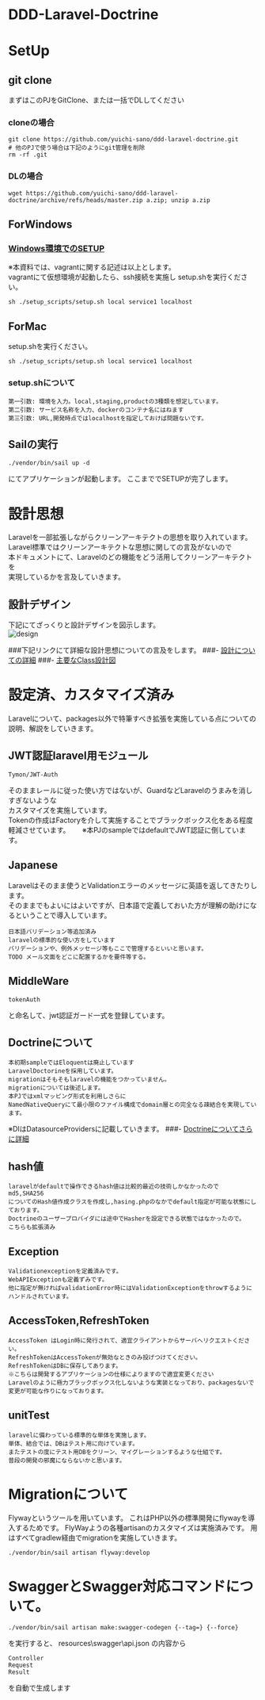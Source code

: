 # DDD-Laravel-Doctrine

# SetUp
## git clone
まずはこのPJをGitClone、または一括でDLしてください
### cloneの場合 
	git clone https://github.com/yuichi-sano/ddd-laravel-doctrine.git  
	# 他のPJで使う場合は下記のようにgit管理を削除
	rm -rf .git

### DLの場合
	wget https://github.com/yuichi-sano/ddd-laravel-doctrine/archive/refs/heads/master.zip a.zip; unzip a.zip

## ForWindows
###  [Windows環境でのSETUP](./docs/for_win/README.md)   
※本資料では、vagrantに関する記述は以上とします。  
vagrantにて仮想環境が起動したら、ssh接続を実施し
setup.shを実行ください。

    sh ./setup_scripts/setup.sh local service1 localhost
## ForMac
setup.shを実行ください。

    sh ./setup_scripts/setup.sh local service1 localhost
### setup.shについて
    第一引数: 環境を入力。local,staging,productの3種類を想定しています。
    第二引数: サービス名称を入力、dockerのコンテナ名にはねます
    第三引数: URL,開発時点ではlocalhostを指定しておけば問題ないです。

## Sailの実行

    ./vendor/bin/sail up -d
にてアプリケーションが起動します。
ここまででSETUPが完了します。

# 設計思想
Laravelを一部拡張しながらクリーンアーキテクトの思想を取り入れています。   
Laravel標準ではクリーンアーキテクトな思想に関しての言及がないので  
本ドキュメントにて、Laravelのどの機能をどう活用してクリーンアーキテクトを  
実現しているかを言及していきます。

## 設計デザイン
下記にてざっくりと設計デザインを図示します。  
![design](./docs/architect/designArchitect.svg)  

###下記リンクにて詳細な設計思想についての言及をします。
###- [設計についての詳細](./docs/architect/designArchitect.md)
###- [主要なClass設計図](./docs/architect/classesUml.svg)


# 設定済、カスタマイズ済み
Laravelについて、packages以外で特筆すべき拡張を実施している点についての説明、解説をしていきます。

## JWT認証laravel用モジュール
    Tymon/JWT-Auth
そのままレールに従った使い方ではないが、GuardなどLaravelのうまみを消しすぎないような  
カスタマイズを実施しています。   
Tokenの作成はFactoryを介して実施することでブラックボックス化をある程度軽減させています。　　
※本PJのsampleではdefaultでJWT認証に倒しています。

## Japanese
Laravelはそのまま使うとValidationエラーのメッセージに英語を返してきたりします。   
そのままでもよいにはよいですが、日本語で定義しておいた方が理解の助けになるということで導入しています。

    日本語バリデーション等追加済み
    laravelの標準的な使い方をしています
    バリデーションや、例外メッセージ等もここで管理するといいと思います。
    TODO メール文面をどこに配置するかを要件等する。
## MiddleWare
    tokenAuth
と命名して、jwt認証ガード一式を登録しています。


## Doctrineについて
	本初期sampleではEloquentは廃止しています
	LaravelDoctorineを採用しています。
    migrationはそもそもlaravelの機能をつかっていません。
	migrationについては後述します。
    本PJではxmlマッピング形式を利用しさらに
    NamedNativeQueryにて最小限のファイル構成でdomain層との完全なる疎結合を実現しています。

※DIはDatasourceProvidersに記載していきます。
###- [Doctrineについてさらに詳細](./docs/architect/ORM/doctrine.md)

## hash値
    laravelがdefaultで操作できるhash値は比較的最近の技術しかなかったので
    md5,SHA256
    についてのHash値作成クラスを作成し,hasing.phpのなかでdefault指定が可能な状態にしております。
    Doctrineのユーザープロバイダには途中でHasherを設定できる状態ではなかったので。
    こちらも拡張済み

## Exception
    Validationexceptionを定義済みです。  
    WebAPIExceptionも定義ずみです。
    他に指定が無ければvalidationError時にはValidationExceptionをthrowするようにハンドルされています。

## AccessToken,RefreshToken
    AccessToken はLogin時に発行されて、適宜クライアントからサーバへリクエストください。
    RefreshTokenはAccessTokenが無効なときのみ投げつけてください。
    RefreshTokenはDBに保存してあります。
    ※こちらは開発するアプリケーションの仕様によりますので適宜変更ください
    Laravelのように極力ブラックボックス化しないような実装となっており、packagesないで変更が可能な作りになっております。


## unitTest
    laravelに備わっている標準的な単体を実施します。
    単体、結合では、DBはテスト用に向けています。
    またテストの度にテスト用DBをクリーン、マイグレーションするような仕組です。
    普段の開発の邪魔にならないかと思います。



# Migrationについて
 Flywayというツールを用いています。
 これはPHP以外の標準開発にflywayを導入するためです。
 FlyWayようの各種artisanのカスタマイズは実施済みです。
 用はすべてgradlew経由でmigrationを実施していきます。

    ./vendor/bin/sail artisan flyway:develop



# SwaggerとSwagger対応コマンドについて。
    ./vendor/bin/sail artisan make:swagger-codegen {--tag=} {--force}
を実行すると、
    resources\swagger\api.json
の内容から

    Controller
    Request
    Result
を自動で生成します

